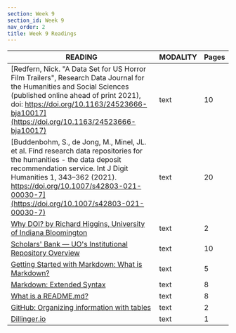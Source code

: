 ```yaml
---
section: Week 9
section_id: Week 9
nav_order: 2
title: Week 9 Readings
---
```


| READING                                                                                                                                                                                                                                                                        | MODALITY | Pages |
| ------------------------------------------------------------------------------------------------------------------------------------------------------------------------------------------------------------------------------------------------------------------------------ | -------- | ----- |
| [Redfern, Nick. "A Data Set for US Horror Film Trailers", Research Data Journal for the Humanities and Social Sciences (published online ahead of print 2021), doi: https://doi.org/10.1163/24523666-bja10017](https://doi.org/10.1163/24523666-bja10017)                       | text     | 10    |
| [Buddenbohm, S., de Jong, M., Minel, JL. et al. Find research data repositories for the humanities - the data deposit recommendation service. Int J Digit Humanities 1, 343–362 (2021). https://doi.org/10.1007/s42803-021-00030-7](https://doi.org/10.1007/s42803-021-00030-7) | text     | 20    |
| [Why DOI? by Richard Higgins, University of Indiana Bloomington](https://blogs.libraries.indiana.edu/scholcomm/2017/10/05/why-doi/)                                                                                                                                             | text     | 2     |
| [Scholars' Bank — UO's Institutional Repository Overview](https://researchguides.uoregon.edu/scholarsbank)                                                                                                                                                                      | text     | 10    |
| [Getting Started with Markdown: What is Markdown?](https://www.markdownguide.org/getting-started/)                                                                                                                                                                              | text     | 5     |
| [Markdown: Extended Syntax](https://www.markdownguide.org/extended-syntax/)                                                                                                                                                                                                     | text     | 8     |
| [What is a README.md?](https://www.geeksforgeeks.org/what-is-readme-md-file/)                                                                                                                                                                                                   | text     | 8     |
| [GitHub: Organizing information with tables](https://docs.github.com/en/get-started/writing-on-github/working-with-advanced-formatting/organizing-information-with-tables)                                                                                                      | text     | 2     |
| [Dillinger.io](https://dillinger.io/)                                                                                                                                                                                                                                           | text     | 1     |